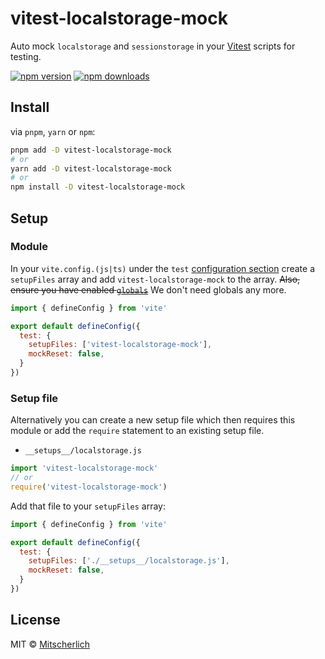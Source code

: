 # vitest-localstorage-mock

Auto mock `localstorage` and `sessionstorage` in your [Vitest](https://vitest.dev/) scripts for testing.

[![npm version](https://badgen.net/npm/v/vitest-localstorage-mock)](https://npm.im/vitest-localstorage-mock) [![npm downloads](https://badgen.net/npm/dm/vitest-localstorage-mock)](https://npm.im/vitest-localstorage-mock)

## Install

via `pnpm`, `yarn` or `npm`:

```bash
pnpm add -D vitest-localstorage-mock
# or
yarn add -D vitest-localstorage-mock
# or
npm install -D vitest-localstorage-mock
```

## Setup

### Module

In your `vite.config.(js|ts)` under the `test` [configuration section](https://vitest.dev/config/#options) create a `setupFiles` array and add `vitest-localstorage-mock` to the array. ~~Also, ensure you have enabled [`globals`](https://vitest.dev/config/#globals)~~ We don't need globals any more.

```js
import { defineConfig } from 'vite'

export default defineConfig({
  test: {
    setupFiles: ['vitest-localstorage-mock'],
    mockReset: false,
  }
})
```

### Setup file

Alternatively you can create a new setup file which then requires this module or
add the `require` statement to an existing setup file.

- `__setups__/localstorage.js`

```js
import 'vitest-localstorage-mock'
// or
require('vitest-localstorage-mock')
```

Add that file to your `setupFiles` array:

```js
import { defineConfig } from 'vite'

export default defineConfig({
  test: {
    setupFiles: ['./__setups__/localstorage.js'],
    mockReset: false,
  }
})
```

## License

MIT &copy; [Mitscherlich](https://mitscherlich.me)
